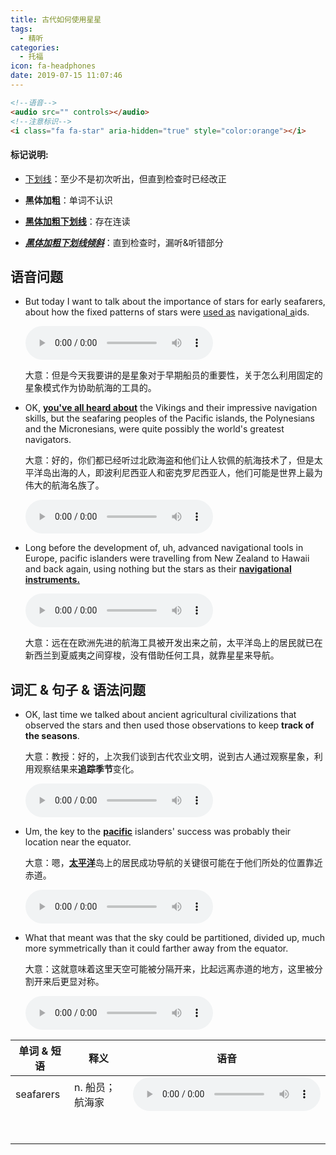 ```yaml
---
title: 古代如何使用星星
tags:
  - 精听
categories:
  - 托福
icon: fa-headphones
date: 2019-07-15 11:07:46
---
```



<!--more-->

```html
<!--语音-->
<audio src="" controls></audio>
<!--注意标识-->
<i class="fa fa-star" aria-hidden="true" style="color:orange"></i>
```

#### 标记说明: 

* <u>下划线</u>：至少不是初次听出，但直到检查时已经改正

* **黑体加粗**：单词不认识

* **<u>黑体加粗下划线</u>**：存在连读

* ***<u>黑体加粗下划线倾斜</u>***：直到检查时，漏听&听错部分



## 语音问题

* But today I want to talk about the importance of stars for early seafarers, about how the fixed patterns of stars were <u>used as</u> navigationa<u>l a</u>ids.

  <audio src="https://img.kmf.com/qmmp3/3759/28626_20180720161839.mp3" controls></audio>

  大意：但是今天我要讲的是星象对于早期船员的重要性，关于怎么利用固定的星象模式作为协助航海的工具的。

* OK, <u>**you've all heard about**</u> the Vikings and their impressive navigation skills, but the seafaring peoples of the Pacific islands, the Polynesians and the Micronesians, were quite possibly the world's greatest navigators.

  大意：好的，你们都已经听过北欧海盗和他们让人钦佩的航海技术了，但是太平洋岛出海的人，即波利尼西亚人和密克罗尼西亚人，他们可能是世界上最为伟大的航海名族了。

  <audio src="https://img.kmf.com/qmmp3/3759/28628_20180720161839.mp3" controls></audio>

* Long before the development of, uh, advanced navigational tools in Europe, pacific islanders were travelling from New Zealand to Hawaii and back again, using nothing but the stars as their <u>**navigational instruments.**</u>

  <audio src="https://img.kmf.com/qmmp3/3759/28629_20180720161839.mp3" controls></audio>

  大意：远在在欧洲先进的航海工具被开发出来之前，太平洋岛上的居民就已在新西兰到夏威夷之间穿梭，没有借助任何工具，就靠星星来导航。

  

## 词汇 & 句子 & 语法问题

* OK, last time we talked about ancient agricultural civilizations that observed the stars and then used those observations to keep **track of the seasons**.

  大意：教授：好的，上次我们谈到古代农业文明，说到古人通过观察星象，利用观察结果来**追踪季节**变化。

  <audio src="https://img.kmf.com/qmmp3/3759/28625_20180720161839.mp3" controls></audio>

* Um, the key to the <u>**pacific**</u> islanders' success was probably their location near the equator.

  大意：嗯，<u>**太平洋**</u>岛上的居民成功导航的关键很可能在于他们所处的位置靠近赤道。

  <audio src="https://img.kmf.com/qmmp3/3759/28631_20180720161839.mp3" controls></audio>

* What that meant was that the sky could be partitioned, divided up, much more symmetrically than it could farther away from the equator.

  大意：这就意味着这里天空可能被分隔开来，比起远离赤道的地方，这里被分割开来后更显对称。

  <audio src="https://img.kmf.com/qmmp3/3759/28632_20180720161839.mp3" controls></audio>

  



| 单词 & 短语 | 释义            | 语音                                                         |
| ----------- | --------------- | ------------------------------------------------------------ |
| seafarers   | n. 船员；航海家 | <audio src="https://img.kmf.com/qmmp3/3759/28626_20180720161839.mp3" controls></audio> |
|             |                 |                                                              |
|             |                 |                                                              |
|             |                 |                                                              |
|             |                 |                                                              |
|             |                 |                                                              |
|             |                 |                                                              |
|             |                 |                                                              |
|             |                 |                                                              |